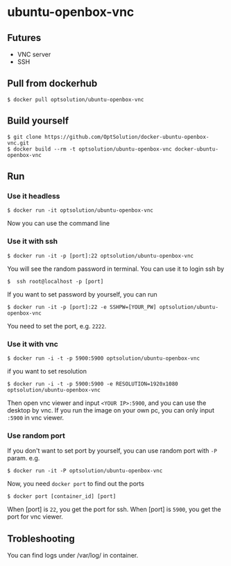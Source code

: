 ubuntu-openbox-vnc
=========================
## Futures
- VNC server
- SSH

## Pull from dockerhub

```
$ docker pull optsolution/ubuntu-openbox-vnc
```

## Build yourself

```
$ git clone https://github.com/OptSolution/docker-ubuntu-openbox-vnc.git
$ docker build --rm -t optsolution/ubuntu-openbox-vnc docker-ubuntu-openbox-vnc
```

## Run

### Use it headless
```
$ docker run -it optsolution/ubuntu-openbox-vnc
```
Now you can use the command line

### Use it with ssh
```
$ docker run -it -p [port]:22 optsolution/ubuntu-openbox-vnc
```
You will see the random password in terminal. You can use it to login ssh by
```
$  ssh root@localhost -p [port]
```
If you want to set password by yourself, you can run 
```
$ docker run -it -p [port]:22 -e SSHPW=[YOUR_PW] optsolution/ubuntu-openbox-vnc
```

You need to set the port, e.g. `2222`. 

### Use it with vnc
```
$ docker run -i -t -p 5900:5900 optsolution/ubuntu-openbox-vnc
```
if you want to set resolution
```
$ docker run -i -t -p 5900:5900 -e RESOLUTION=1920x1080 optsolution/ubuntu-openbox-vnc
```

Then open vnc viewer and input `<YOUR IP>:5900`, and you can use the desktop by vnc. If you run the image on your own pc, you can only input `:5900` in vnc viewer.

### Use random port
If you don't want to set port by yourself, you can use random port with `-P` param. e.g.
```
$ docker run -it -P optsolution/ubuntu-openbox-vnc
```
Now, you need `docker port` to find out the ports
```
$ docker port [container_id] [port]
```
When [port] is `22`, you get the port for ssh. When [port] is `5900`, you get the port for vnc viewer.

## Trobleshooting
You can find logs under /var/log/ in container.


